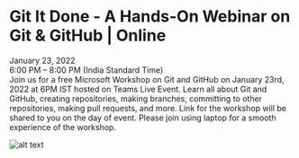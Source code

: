 # Git It Done - A Hands-On Webinar on Git & GitHub | Online

January 23, 2022 </br>
6:00 PM – 8:00 PM (India Standard Time)</br>
Join us for a free Microsoft Workshop on Git and GitHub on January 23rd, 2022 at 6PM IST hosted on Teams Live Event. Learn all about Git and GitHub, creating repositories, making branches, committing to other repositories, making pull requests, and more. Link for the workshop will be shared to you on the day of event. Please join using laptop for a smooth experience of the workshop.

![alt text](https://github.com/bhattcodes/Git-it-done/blob/main/Images/githubevent.jpeg?raw=true)
